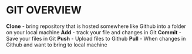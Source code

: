# GIT OVERVIEW

**Clone** - bring repository that is hosted somewhere like Github into a folder on your local machine
**Add** - track your file and changes in Git
**Commit** - Save your files in Git
**Push** - Upload files to Github
**Pull** - When changes in Github and want to bring to local machine
